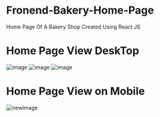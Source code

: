 # Fronend-Bakery-Home-Page
 Home Page Of A Bakery Shop Created Using React JS
# Home Page View DeskTop
![image](https://user-images.githubusercontent.com/85208950/212735223-c71e9d5d-67a1-4e06-98fa-e85fcfcc2688.png)
![image](https://user-images.githubusercontent.com/85208950/212735232-6e6e8d31-6640-4109-9729-313b1720478b.png)
![image](https://user-images.githubusercontent.com/85208950/212735190-6f209543-b160-4bab-8faf-498b38bf25c8.png)
# Home Page View on Mobile
![newimage](https://user-images.githubusercontent.com/85208950/212738532-efd36f30-e3da-4cfc-abb1-edd1199fcb9a.jpg)


